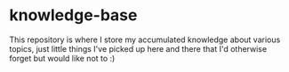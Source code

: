 # knowledge-base

This repository is where I store my accumulated knowledge about various topics, just little things I've picked up here and there that I'd otherwise forget but would like not to :)
